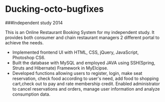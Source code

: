 # Ducking-octo-bugfixes 
###Independent study 2014

This is an Online Restaurant Booking System for my independent study. It provides both consumer and chain restaurant managers 2 different portal to achieve the needs.
 - Implemented frontend UI with HTML, CSS, jQuery, JavaScript, Photoshop CS6.
 - Built the database with MySQL and employed JAVA using SSH(Spring, Struts and Hibernate) Framework in MyElcipse.
 - Developed functions allowing users to register, login, make seat reservation, check food according to user's need, add food to shopping cart,check out to pay and rate membership credit. Enabled administrator to cancel reservations and orders, manage user information and analyze consumption data.
